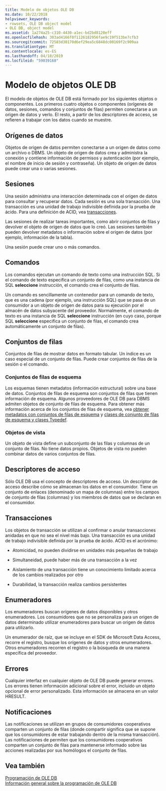 ```yaml
---
title: Modelo de objetos OLE DB
ms.date: 10/22/2018
helpviewer_keywords:
- rowsets, OLE DB object model
- OLE DB, object model
ms.assetid: 1a274a25-c310-4430-a1ec-bd2bd8120eff
ms.openlocfilehash: 303ad4166f0f1126182956fae9c19f513be7cfb3
ms.sourcegitcommit: 72583d30170d6ef29ea5c6848dc00169f2c909aa
ms.translationtype: MT
ms.contentlocale: es-ES
ms.lasthandoff: 04/18/2019
ms.locfileid: "59039168"
---
```

# <a name="ole-db-object-model"></a>Modelo de objetos OLE DB

El modelo de objetos de OLE DB está formado por los siguientes objetos o componentes. Los primeros cuatro objetos o componentes (orígenes de datos, sesiones, comandos y conjuntos de filas) permiten conectarse a un origen de datos y verlo. El resto, a partir de los descriptores de acceso, se refieren a trabajar con los datos cuando se muestre.

## <a name="data-sources"></a>Orígenes de datos

Objetos de origen de datos permiten conectarse a un origen de datos como un archivo o DBMS. Un objeto de origen de datos crea y administra la conexión y contiene información de permisos y autenticación (por ejemplo, el nombre de inicio de sesión y contraseña). Un objeto de origen de datos puede crear una o varias sesiones.

## <a name="sessions"></a>Sesiones

Una sesión administra una interacción determinada con el origen de datos para consultar y recuperar datos. Cada sesión es una sola transacción. Una transacción es una unidad de trabajo indivisible definida por la prueba de ácido. Para una definición de ACID, vea [transacciones](#vcconoledbcomponents_transactions).

Las sesiones de realizar tareas importantes, como abrir conjuntos de filas y devolver el objeto de origen de datos que lo creó. Las sesiones también pueden devolver metadatos o información sobre el origen de datos (por ejemplo, información de la tabla).

Una sesión puede crear uno o más comandos.

## <a name="commands"></a>Comandos

Los comandos ejecutan un comando de texto como una instrucción SQL. Si el comando de texto especifica un conjunto de filas, como una instancia de SQL **seleccione** instrucción, el comando crea el conjunto de filas.

Un comando es sencillamente un contenedor para un comando de texto, que es una cadena (por ejemplo, una instrucción SQL) que se pasa de un consumidor a un objeto de origen de datos para su ejecución por el almacén de datos subyacente del proveedor. Normalmente, el comando de texto es una instancia de SQL **seleccione** instrucción (en cuyo caso, porque SQL **seleccione** especifica un conjunto de filas, el comando crea automáticamente un conjunto de filas).

## <a name="rowsets"></a>Conjuntos de filas

Conjuntos de filas de mostrar datos en formato tabular. Un índice es un caso especial de un conjunto de filas. Puede crear conjuntos de filas de la sesión o el comando.

### <a name="schema-rowsets"></a>Conjuntos de filas de esquema

Los esquemas tienen metadatos (información estructural) sobre una base de datos. Conjuntos de filas de esquema son conjuntos de filas que tienen información de esquema. Algunos proveedores de OLE DB para DBMS admiten objetos de conjunto de filas de esquema. Para obtener más información acerca de los conjuntos de filas de esquema, vea [obtener metadatos con conjuntos de filas de esquema](../../data/oledb/obtaining-metadata-with-schema-rowsets.md) y [clases de conjunto de filas de esquema y clases Typedef](../../data/oledb/schema-rowset-classes-and-typedef-classes.md).

### <a name="view-objects"></a>Objetos de vista

Un objeto de vista define un subconjunto de las filas y columnas de un conjunto de filas. No tiene datos propios. Objetos de vista no pueden combinar datos de varios conjuntos de filas.

## <a name="accessors"></a>Descriptores de acceso

Sólo OLE DB usa el concepto de descriptores de acceso. Un descriptor de acceso describe cómo se almacenan los datos en el consumidor. Tiene un conjunto de enlaces (denominado un mapa de columnas) entre los campos de conjunto de filas (columnas) y los miembros de datos que se declaran en el consumidor.

##  <a name="vcconoledbcomponents_transactions"></a> Transacciones

Los objetos de transacción se utilizan al confirmar o anular transacciones anidadas en que no sea el nivel más bajo. Una transacción es una unidad de trabajo indivisible definida por la prueba de ácido. ACID es el acrónimo:

- Atomicidad, no pueden dividirse en unidades más pequeñas de trabajo

- Simultaneidad, puede haber más de una transacción a la vez

- Aislamiento de una transacción tiene un conocimiento limitado acerca de los cambios realizados por otro

- Durabilidad, la transacción realiza cambios persistentes

## <a name="enumerators"></a>Enumeradores

Los enumeradores buscan orígenes de datos disponibles y otros enumeradores. Los consumidores que no se personaliza para un origen de datos determinado utilizar enumeradores para buscar un origen de datos para utilizarlo.

Un enumerador de raíz, que se incluye en el SDK de Microsoft Data Access, recorre el registro, busque los orígenes de datos y otros enumeradores. Otros enumeradores recorren el registro o la búsqueda de una manera específica del proveedor.

## <a name="errors"></a>Errores

Cualquier interfaz en cualquier objeto de OLE DB puede generar errores. Los errores tienen información adicional sobre el error, incluido un objeto opcional de error personalizado. Esta información se almacena en un valor HRESULT.

## <a name="notifications"></a>Notificaciones

Las notificaciones se utilizan en grupos de consumidores cooperativos comparten un conjunto de filas (donde compartir significa que se supone que los consumidores de estar trabajando dentro de la misma transacción). Las notificaciones de permiten que los consumidores cooperativos comparten un conjunto de filas para mantenerse informado sobre las acciones realizadas por sus homólogos el conjunto de filas.

## <a name="see-also"></a>Vea también

[Programación de OLE DB](../../data/oledb/ole-db-programming.md)<br/>
[Información general sobre la programación de OLE DB](../../data/oledb/ole-db-programming-overview.md)